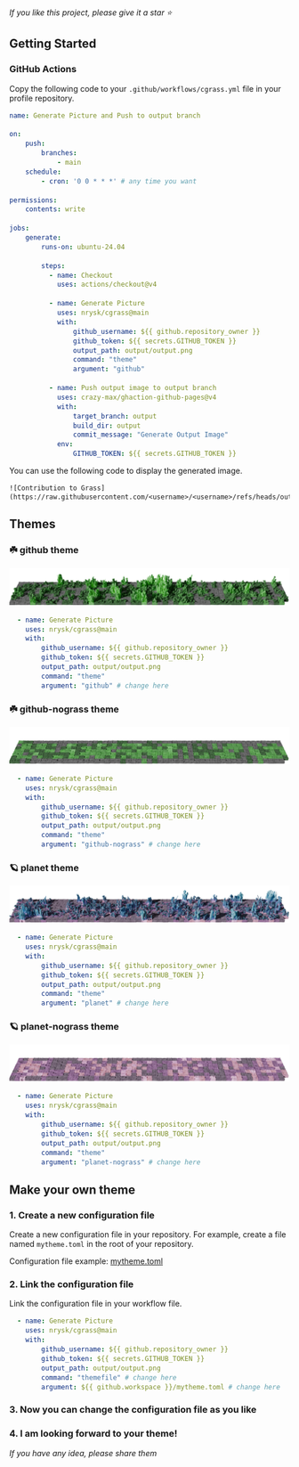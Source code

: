 _If you like this project, please give it a star ⭐️_

## Getting Started

### GitHub Actions
Copy the following code to your `.github/workflows/cgrass.yml` file in your profile repository.

```yaml
name: Generate Picture and Push to output branch

on:
    push:
        branches:
            - main
    schedule:
        - cron: '0 0 * * *' # any time you want
    
permissions:
    contents: write

jobs:
    generate:
        runs-on: ubuntu-24.04

        steps:
          - name: Checkout
            uses: actions/checkout@v4

          - name: Generate Picture
            uses: nrysk/cgrass@main
            with:
                github_username: ${{ github.repository_owner }}
                github_token: ${{ secrets.GITHUB_TOKEN }}
                output_path: output/output.png
                command: "theme"
                argument: "github"

          - name: Push output image to output branch
            uses: crazy-max/ghaction-github-pages@v4
            with:
                target_branch: output
                build_dir: output
                commit_message: "Generate Output Image"
            env:
                GITHUB_TOKEN: ${{ secrets.GITHUB_TOKEN }}
```

You can use the following code to display the generated image.
```
![Contribution to Grass](https://raw.githubusercontent.com/<username>/<username>/refs/heads/output/output.png)
```

## Themes
### ☘️ github theme

![github theme](img/github.png)

```yaml
  - name: Generate Picture
    uses: nrysk/cgrass@main
    with:
        github_username: ${{ github.repository_owner }}
        github_token: ${{ secrets.GITHUB_TOKEN }}
        output_path: output/output.png
        command: "theme"
        argument: "github" # change here
```

### ☘️ github-nograss theme
![github-nograss theme](img/github-nograss.png)

```yaml
  - name: Generate Picture
    uses: nrysk/cgrass@main
    with:
        github_username: ${{ github.repository_owner }}
        github_token: ${{ secrets.GITHUB_TOKEN }}
        output_path: output/output.png
        command: "theme"
        argument: "github-nograss" # change here
```

### 🪐 planet theme
![planet theme](img/planet.png)

```yaml
  - name: Generate Picture
    uses: nrysk/cgrass@main
    with:
        github_username: ${{ github.repository_owner }}
        github_token: ${{ secrets.GITHUB_TOKEN }}
        output_path: output/output.png
        command: "theme"
        argument: "planet" # change here
```

### 🪐 planet-nograss theme
![planet-nograss theme](img/planet-nograss.png)

```yaml
  - name: Generate Picture
    uses: nrysk/cgrass@main
    with:
        github_username: ${{ github.repository_owner }}
        github_token: ${{ secrets.GITHUB_TOKEN }}
        output_path: output/output.png
        command: "theme"
        argument: "planet-nograss" # change here
```

## Make your own theme

### 1. Create a new configuration file
Create a new configuration file in your repository. For example, create a file named `mytheme.toml` in the root of your repository.

Configuration file example: [mytheme.toml](mytheme.toml)

### 2. Link the configuration file
Link the configuration file in your workflow file.

```yaml
  - name: Generate Picture
    uses: nrysk/cgrass@main
    with:
        github_username: ${{ github.repository_owner }}
        github_token: ${{ secrets.GITHUB_TOKEN }}
        output_path: output/output.png
        command: "themefile" # change here
        argument: ${{ github.workspace }}/mytheme.toml # change here
```

### 3. Now you can change the configuration file as you like

### 4. I am looking forward to your theme!

_If you have any idea, please share them_

